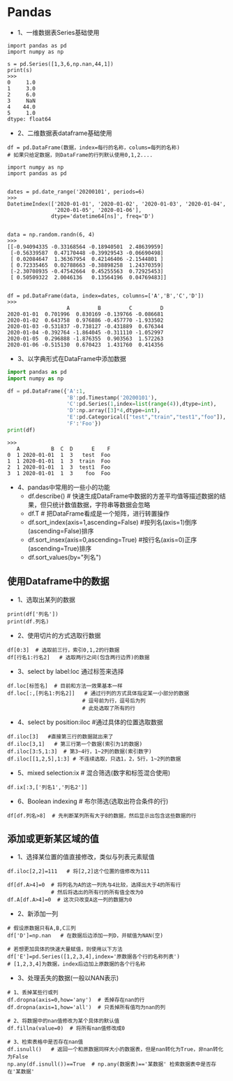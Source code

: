 # Pandas
- 1、一维数据表Series基础使用
```
import pandas as pd
import numpy as np

s = pd.Series([1,3,6,np.nan,44,1])
print(s)
>>>
0     1.0
1     3.0
2     6.0
3     NaN
4    44.0
5     1.0
dtype: float64
```
- 2、二维数据表dataframe基础使用
```
df = pd.DataFrame(数据，index=每行的名称，colums=每列的名称)
# 如果只给定数据，则DataFrame的行列默认使用0,1,2....

import numpy as np
import pandas as pd


dates = pd.date_range('20200101', periods=6)
>>>
DatetimeIndex(['2020-01-01', '2020-01-02', '2020-01-03', '2020-01-04',
               '2020-01-05', '2020-01-06'],
              dtype='datetime64[ns]', freq='D')


data = np.random.randn(6, 4)
>>>
[[-0.94094335 -0.33168564 -0.18940501  2.48639959]
 [-0.56339587  0.47170448 -0.39929543 -0.06690498]
 [ 0.02084647  1.36367954  0.42146406 -2.1544801 ]
 [ 0.72335465  0.02788663 -0.38898258  1.24370359]
 [-2.30708935 -0.47542664  0.45255563  0.72925453]
 [ 0.50509322  2.0046136   0.13564196  0.04769483]]


df = pd.DataFrame(data, index=dates, columns=['A','B','C','D'])
>>>
                   A         B         C         D
2020-01-01  0.701996  0.830169 -0.139766 -0.086681
2020-01-02  0.643758  0.976886 -0.457770 -1.933502
2020-01-03 -0.531837 -0.738127 -0.431889  0.676344
2020-01-04 -0.392764 -1.864045 -0.311110 -1.052997
2020-01-05  0.296888 -1.876355  0.903563  1.572263
2020-01-06 -0.515130  0.670423  1.431760  0.414356
```
- 3、以字典形式在DataFrame中添加数据
```python
import pandas as pd
import numpy as np

df = pd.DataFrame({'A':1,
                   'B':pd.Timestamp('20200101'),
                   'C':pd.Series(1,index=list(range(4)),dtype=int),
                   'D':np.array([3]*4,dtype=int),
                   'E':pd.Categorical(["test","train","test1","foo"]),
                   'F':'Foo'})
print(df)
```
```
>>>
   A          B  C  D      E    F
0  1 2020-01-01  1  3   test  Foo
1  1 2020-01-01  1  3  train  Foo
2  1 2020-01-01  1  3  test1  Foo
3  1 2020-01-01  1  3    foo  Foo
```
- 4、pandas中常用的一些小的功能
    - df.describe()  # 快速生成DataFrame中数据的方差平均值等描述数据的结果，但只统计数值数据，字符串等数据会忽略
    - df.T           # 把DataFrame看成是一个矩阵，进行转置操作
    - df.sort_index(axis=1,ascending=False)  #按列名(axis=1)倒序(ascending=False)排序
    - df.sort_insex(axis=0,ascending=True)   #按行名(axis=0)正序(ascending=True)排序
    - df.sort_values(by="列名")

## 使用Dataframe中的数据
- 1、选取出某列的数据
```
print(df['列名'])
print(df.列名)
```
- 2、使用切片的方式选取行数据
```
df[0:3]  # 选取前三行，索引0,1,2的行数据
df[行名1:行名2]   # 选取两行之间(包含两行边界)的数据
```
- 3、select by label:loc 通过标签来选择
```
df.loc[标签名]  # 目前和方法一效果基本一样
df.loc[:,[列名1:列名2]]   # 通过行列的方式具体指定某一小部分的数据
                        # 逗号前为行，逗号后为列
                        # 此处选取了所有的行
```
- 4、select by position:iloc #通过具体的位置选取数据
```
df.iloc[3]   #直接第三行的数据就出来了
df.iloc[3,1]   # 第三行第一个数据(索引为1的数据)
df.iloc[3:5,1:3]  # 第3~4行，1~2列的数据(索引数字)
df.iloc[[1,2,5],1:3] # 不连续选取，只选1，2，5行，1~2列的数据
```
- 5、mixed selection:ix # 混合筛选(数字和标签混合使用)
```
df.ix[:3,['列名1','列名2']]
```
- 6、Boolean indexing # 布尔筛选(选取出符合条件的行)
```
df[df.列名>8]  # 先判断某列所有大于8的数据，然后显示出包含这些数据的行
```
## 添加或更新某区域的值
- 1、选择某位置的值直接修改，类似与列表元素赋值
```
df.iloc[2,2]=111   # 将[2,2]这个位置的值修改为111

df[df.A>4]=0  # 将列名为A的这一列先与4比较，选择出大于4的所有行
              # 然后将选出的所有行的所有值全改为0
df.A[df.A>4]=0  # 这次只改变A这一列的数据为0
```
- 2、新添加一列
```
# 假设原数据只有A,B,C三列
df['D']=np.nan   # 在数据后边添加一列D，并赋值为NAN(空)

# 若想更加具体的快速大量赋值，则使用以下方法
df['E']=pd.Series([1,2,3,4],index='原数据各个行的名称列表')
# [1,2,3,4]为数据，index后边加上原数据的各个行名称
```
- 3、处理丢失的数据(一般以NAN表示)
```
# 1、丢掉某些行或列
df.dropna(axis=0,how='any')  # 丢掉存在nan的行
df.dropna(axis=1,how='all')  # 只丢掉所有值均为nan的列

# 2、将数据中的nan值修改为某个具体的默认值
df.fillna(value=0)  # 将所有nan值修改成0

# 3、检索表格中是否存在nan值
df.isnull()   # 返回一个和原数据同样大小的数据表，但是nan转化为True，非nan转化为False
np.any(df.isnull())==True  # np.any(数据表)=='某数据' 检索数据表中是否存在'某数据'
```